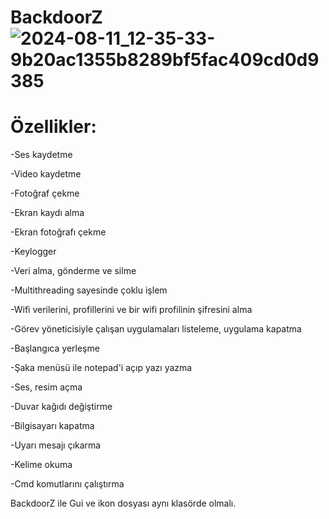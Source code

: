 # BackdoorZ![2024-08-11_12-35-33-9b20ac1355b8289bf5fac409cd0d9385](https://github.com/user-attachments/assets/3e385b92-3d0c-44fe-baac-35557fb7fea0)


# Özellikler:
-Ses kaydetme

-Video kaydetme

-Fotoğraf çekme

-Ekran kaydı alma

-Ekran fotoğrafı çekme

-Keylogger

-Veri alma, gönderme ve silme

-Multithreading sayesinde çoklu işlem

-Wifi verilerini, profillerini ve bir wifi profilinin şifresini alma

-Görev yöneticisiyle çalışan uygulamaları listeleme, uygulama kapatma

-Başlangıca yerleşme

-Şaka menüsü ile notepad'i açıp yazı yazma

-Ses, resim açma

-Duvar kağıdı değiştirme

-Bilgisayarı kapatma

-Uyarı mesajı çıkarma

-Kelime okuma

-Cmd komutlarını çalıştırma


BackdoorZ ile Gui ve ikon dosyası aynı klasörde olmalı.


